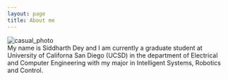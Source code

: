 ```yaml
---
layout: page
title: About me
---
```

![casual_photo](/assets/Photo_self_casual_small.jpeg) <br />
My name is Siddharth Dey and I am currently a graduate student at University of Californa San Diego (UCSD) in the department of Electrical and Computer
Engineering with my major in Intelligent Systems, Robotics and Control.
